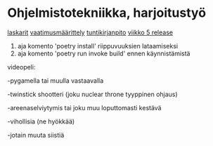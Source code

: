 # Ohjelmistotekniikka, harjoitustyö

[laskarit](./laskarit)
[vaatimusmäärittely](./dokumentaatio/vaatimusmaarittely.md)
[tuntikirjanpito](./dokumentaatio/tuntikirjanpito.md)
[viikko 5 release](https://github.com/tassu60kg/ot-harjoitustyo/releases)

1. aja komento 'poetry install' riippuvuuksien lataamiseksi
2. aja komento 'poetry run invoke build' ennen käynnistämistä

videopeli:

-pygamella tai muulla vastaavalla

-twinstick shootteri (joku nuclear throne tyyppinen ohjaus) 

-areenaselviytymis tai joku muu loputtomasti kestävä

-vihollisia (ne hyökkää)

-jotain muuta siistiä
